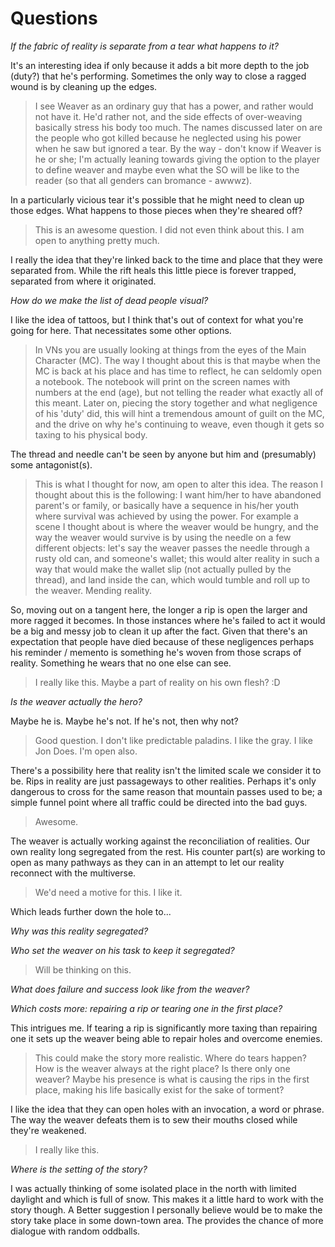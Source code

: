 # Questions

*If the fabric of reality is separate from a tear what happens to it?*

It's an interesting idea if only because it adds a bit more depth to the job
(duty?) that he's performing. Sometimes the only way to close a ragged wound is
by cleaning up the edges.

> I see Weaver as an ordinary guy that has a power, and rather would not have
> it. He'd rather not, and the side effects of over-weaving basically stress his
> body too much. The names discussed later on are the people who got killed
> because he neglected using his power when he saw but ignored a tear. By the
> way - don't know if Weaver is he or she; I'm actually leaning towards giving
> the option to the player to define weaver and maybe even what the SO will be
> like to the reader (so that all genders can bromance - awwwz).

In a particularly vicious tear it's possible that he might need to clean up
those edges. What happens to those pieces when they're sheared off?

> This is an awesome question. I did not even think about this. I am open to
> anything pretty much.

I really the idea that they're linked back to the time and place that they were
separated from. While the rift heals this little piece is forever trapped,
separated from where it originated.

*How do we make the list of dead people visual?*

I like the idea of tattoos, but I think that's out of context for what you're
going for here. That necessitates some other options.

> In VNs you are usually looking at things from the eyes of the Main Character
> (MC). The way I thought about this is that maybe when the MC is back at his
> place and has time to reflect, he can seldomly open a notebook. The notebook
> will print on the screen names with numbers at the end (age), but not telling
> the reader what exactly all of this meant. Later on, piecing the story
> together and what negligence of his 'duty' did, this will hint a tremendous
> amount of guilt on the MC, and the drive on why he's continuing to weave, even
> though it gets so taxing to his physical body.

The thread and needle can't be seen by anyone but him and (presumably) some
antagonist(s).

> This is what I thought for now, am open to alter this idea. The reason I
> thought about this is the following: I want him/her to have abandoned parent's
> or family, or basically have a sequence in his/her youth where survival was
> achieved by using the power. For example a scene I thought about is where the
> weaver would be hungry, and the way the weaver would survive is by using the
> needle on a few different objects: let's say the weaver passes the needle
> through a rusty old can, and someone's wallet; this would alter reality in
> such a way that would make the wallet slip (not actually pulled by the
> thread), and land inside the can, which would tumble and roll up to the
> weaver. Mending reality.

So, moving out on a tangent here, the longer a rip is open the larger and more
ragged it becomes. In those instances where he's failed to act it would be a big
and messy job to clean it up after the fact. Given that there's an expectation
that people have died because of these negligences perhaps his reminder /
memento is something he's woven from those scraps of reality. Something he wears
that no one else can see.

> I really like this. Maybe a part of reality on his own flesh? :D

*Is the weaver actually the hero?*

Maybe he is. Maybe he's not. If he's not, then why not?

> Good question. I don't like predictable paladins. I like the gray. I like Jon
> Does. I'm open also.

There's a possibility here that reality isn't the limited scale we consider it
to be. Rips in reality are just passageways to other realities. Perhaps it's
only dangerous to cross for the same reason that mountain passes used to be; a
simple funnel point where all traffic could be directed into the bad guys.

> Awesome.

The weaver is actually working against the reconciliation of realities. Our own
reality long segregated from the rest. His counter part(s) are working to open
as many pathways as they can in an attempt to let our reality reconnect with the
multiverse.

> We'd need a motive for this. I like it.

Which leads further down the hole to...

*Why was this reality segregated?*

*Who set the weaver on his task to keep it segregated?*

> Will be thinking on this.

*What does failure and success look like from the weaver?*

*Which costs more: repairing a rip or tearing one in the first place?*

This intrigues me. If tearing a rip is significantly more taxing than repairing
one it sets up the weaver being able to repair holes and overcome enemies.

> This could make the story more realistic. Where do tears happen? How is the
> weaver always at the right place? Is there only one weaver? Maybe his presence
> is what is causing the rips in the first place, making his life basically
> exist for the sake of torment?

I like the idea that they can open holes with an invocation, a word or phrase.
The way the weaver defeats them is to sew their mouths closed while they're
weakened.

> I really like this.

*Where is the setting of the story?*

I was actually thinking of some isolated place in the north with limited
daylight and which is full of snow. This makes it a little hard to work with the
story though. A Better suggestion I personally believe would be to make the
story take place in some down-town area. The provides the chance of more
dialogue with random oddballs.

